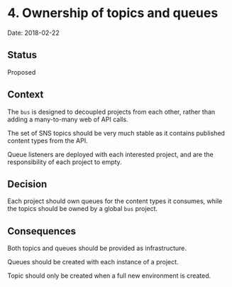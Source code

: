 # 4. Ownership of topics and queues

Date: 2018-02-22

## Status

Proposed

## Context

The `bus` is designed to decoupled projects from each other, rather than adding a many-to-many web of API calls.

The set of SNS topics should be very much stable as it contains published content types from the API.

Queue listeners are deployed with each interested project, and are the responsibility of each project to empty.

## Decision

Each project should own queues for the content types it consumes, while the topics should be owned by a global `bus` project.

## Consequences

Both topics and queues should be provided as infrastructure.

Queues should be created with each instance of a project.

Topic should only be created when a full new environment is created.
